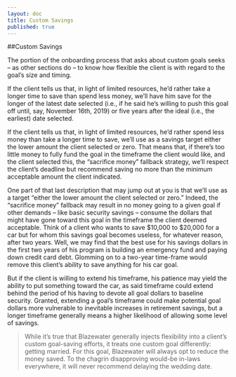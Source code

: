 ```yaml
---
layout: doc
title: Custom Savings
published: true
---
```

##Custom Savings

The portion of the onboarding process that asks about custom goals seeks – as other sections do – to know how flexible the client is with regard to the goal’s size and timing.

If the client tells us that, in light of limited resources, he’d rather take a longer time to save than spend less money, we’ll have him save for the longer of the latest date selected (i.e., if he said he’s willing to push this goal off until, say, November 16th, 2019) or five years after the ideal (i.e., the earliest) date selected.

If the client tells us that, in light of limited resources, he’d rather spend less money than take a longer time to save, we’ll use as a savings target either the lower amount the client selected or zero. That means that, if there’s too little money to fully fund the goal in the timeframe the client would like, and the client selected this, the “sacrifice money” fallback strategy, we’ll respect the client’s deadline but recommend saving no more than the minimum acceptable amount the client indicated.

One part of that last description that may jump out at you is that we’ll use as a target “either the lower amount the client selected or zero.” Indeed, the “sacrifice money” fallback may result in no money going to a given goal if other demands – like basic security savings – consume the dollars that might have gone toward this goal in the timeframe the client deemed acceptable.
Think of a client who wants to save $10,000 to $20,000 for a car but for whom this savings goal becomes useless, for whatever reason, after two years. Well, we may find that the best use for his savings dollars in the first two years of his program is building an emergency fund and paying down credit card debt. Glomming on to a two-year time-frame would remove this client’s ability to save anything for his car goal.

But if the client is willing to extend his timeframe, his patience may yield the ability to put something toward the car, as said timeframe could extend behind the period of his having to devote all goal dollars to baseline security. Granted, extending a goal’s timeframe could make potential goal dollars more vulnerable to inevitable increases in retirement savings, but a longer timeframe generally means a higher likelihood of allowing some level of savings.

>While it’s true that Blazewater generally injects flexibility into a client’s custom goal-saving efforts, it treats one custom goal differently: getting married. For this goal, Blazewater will always opt to reduce the money saved. To the chagrin disapproving would-be in-laws everywhere, it will never recommend delaying the wedding date.